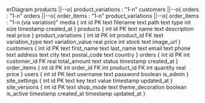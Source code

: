 erDiagram
products ||--o{ product_variations : "1-n"
customers ||--o{ orders : "1-n"
orders ||--o{ order_items : "1-n"
product_variations ||--o{ order_items : "1-n (via variation)"
media {
int id PK
text filename
text path
text type
int size
timestamp created_at
}
products {
int id PK
text name
text description
real price
}
product_variations {
int id PK
int product_id FK
text variation_type
text variation_value
real price
int stock
text image_url
}
customers {
int id PK
text first_name
text last_name
text email
text phone
text address
text city
text postal_code
text country
}
orders {
int id PK
int customer_id FK
real total_amount
text status
timestamp created_at
}
order_items {
int id PK
int order_id FK
int product_id FK
int quantity
real price
}
users {
int id PK
text username
text password
boolean is_admin
}
site_settings {
int id PK
text key
text value
timestamp updated_at
}
site_versions {
int id PK
text shop_mode
text theme_decoration
boolean is_active
timestamp created_at
timestamp updated_at
}
